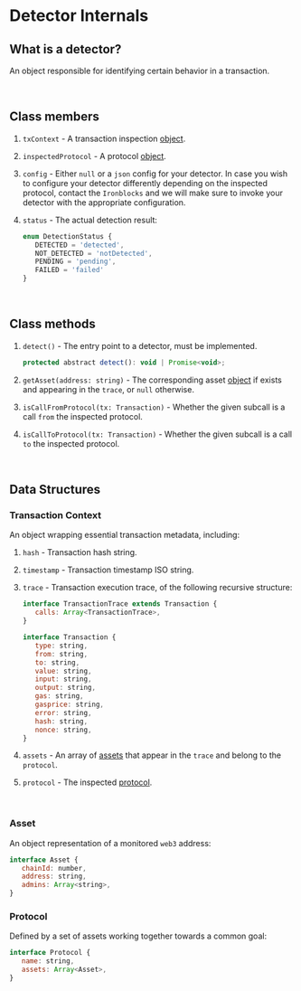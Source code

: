 # Detector Internals

## What is a detector?
An object responsible for identifying certain behavior in a transaction.

<br>

## Class members
1. `txContext` - A transaction inspection [object](#transaction-context).

2. `inspectedProtocol` - A protocol [object](#protocol).

3. `config` - Either `null` or a `json` config for your detector.
In case you wish to configure your detector differently depending on the inspected protocol, contact the `Ironblocks` and we will make sure to invoke your detector with the appropriate configuration.

4. `status` - The actual detection result:
   ```js
   enum DetectionStatus {
      DETECTED = 'detected',
      NOT_DETECTED = 'notDetected',
      PENDING = 'pending',
      FAILED = 'failed'
   }
   ```

<br>

## Class methods
1. `detect()` - The entry point to a detector, must be implemented.
   ```js
   protected abstract detect(): void | Promise<void>;
   ```

2. `getAsset(address: string)` - The corresponding asset [object](#asset) if exists and appearing in the `trace`, or `null` otherwise.

3. `isCallFromProtocol(tx: Transaction)` - Whether the given subcall is a call `from` the inspected protocol.

4. `isCallToProtocol(tx: Transaction)` - Whether the given subcall is a call `to` the inspected protocol.

<br>

## Data Structures

### Transaction Context
An object wrapping essential transaction metadata, including:

1. `hash` - Transaction hash string.

2. `timestamp` - Transaction timestamp ISO string.

3. `trace` - Transaction execution trace, of the following recursive structure:
   ```js
   interface TransactionTrace extends Transaction {
      calls: Array<TransactionTrace>,
   }

   interface Transaction {
      type: string,
      from: string,
      to: string,
      value: string,
      input: string,
      output: string,
      gas: string,
      gasprice: string,
      error: string,
      hash: string,
      nonce: string,
   }
   ```

4. `assets` - An array of [assets](#asset) that appear in the `trace` and belong to the `protocol`.

5. `protocol` - The inspected [protocol](#protocol).

<br>

### Asset
An object representation of a monitored `web3` address:
   ```js
   interface Asset {
      chainId: number,
      address: string,
      admins: Array<string>,
   }
   ```

### Protocol
Defined by a set of assets working together towards a common goal:
   ```js
   interface Protocol {
      name: string,
      assets: Array<Asset>,
   }
   ```
